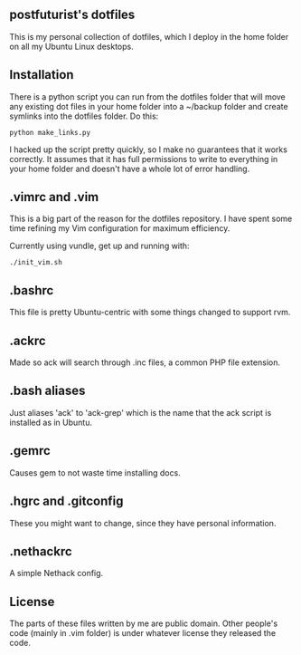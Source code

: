 postfuturist's dotfiles
-----------------------

This is my personal collection of dotfiles, which I deploy in the home
folder on all my Ubuntu Linux desktops.

Installation
------------

There is a python script you can run from the dotfiles folder that will
move any existing dot files in your home folder into a ~/backup folder
and create symlinks into the dotfiles folder. Do this:

`python make_links.py`

I hacked up the script pretty quickly, so I make no guarantees that it
works correctly. It assumes that it has full permissions to write to
everything in your home folder and doesn't have a whole lot of error
handling.

.vimrc and .vim
---------------

This is a big part of the reason for the dotfiles repository. I have
spent some time refining my Vim configuration for maximum efficiency.

Currently using vundle, get up and running with:

`./init_vim.sh`

.bashrc
-------

This file is pretty Ubuntu-centric with some things changed to support
rvm.

.ackrc
------

Made so ack will search through .inc files, a common PHP file extension.

.bash aliases
-------------

Just aliases 'ack' to 'ack-grep' which is the name that the ack script
is installed as in Ubuntu.

.gemrc
------

Causes gem to not waste time installing docs.

.hgrc and .gitconfig
--------------------

These you might want to change, since they have personal information.

.nethackrc
----------

A simple Nethack config.

License
-------

The parts of these files written by me are public domain. Other people's
code (mainly in .vim folder) is under whatever license they released the
code.
